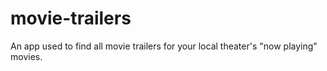 # movie-trailers
An app used to find all movie trailers for your local theater's "now playing" movies.
